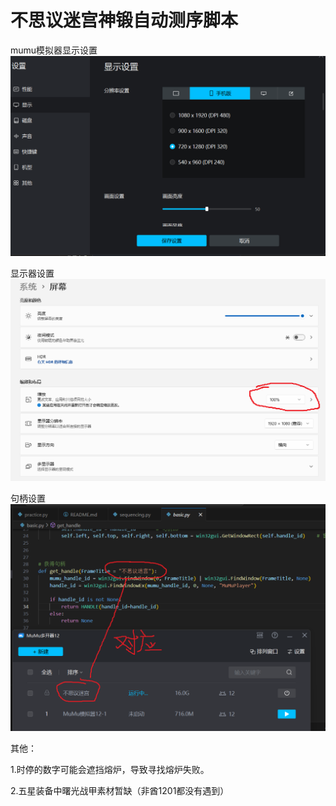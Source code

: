 # 不思议迷宫神锻自动测序脚本


mumu模拟器显示设置
![Alt text](image.png)

显示器设置
![Alt text](image-1.png)

句柄设置
![Alt text](image-2.png)

其他：

1.时停的数字可能会遮挡熔炉，导致寻找熔炉失败。

2.五星装备中曙光战甲素材暂缺（非酋1201都没有遇到）